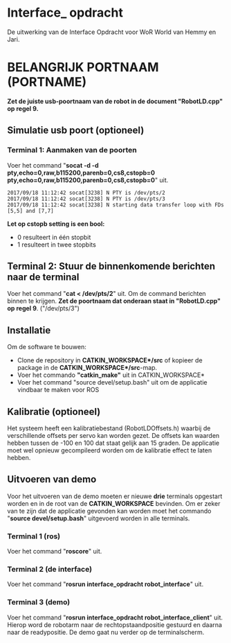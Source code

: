 # Interface_ opdracht
De uitwerking van de Interface Opdracht voor WoR World van Hemmy en Jari.

# **BELANGRIJK PORTNAAM (PORTNAME)**
**Zet de juiste usb-poortnaam van de robot in de document "RobotLD.cpp" op regel 9.**

## Simulatie usb poort (optioneel)


### Terminal 1: Aanmaken van de poorten
Voer het command "**socat -d -d pty,echo=0,raw,b115200,parenb=0,cs8,cstopb=0 pty,echo=0,raw,b115200,parenb=0,cs8,cstopb=0**" uit.

    2017/09/18 11:12:42 socat[3238] N PTY is /dev/pts/2
    2017/09/18 11:12:42 socat[3238] N PTY is /dev/pts/3
    2017/09/18 11:12:42 socat[3238] N starting data transfer loop with FDs [5,5] and [7,7]

**Let op cstopb setting is een bool:**
* 0 resulteert in één stopbit
* 1 resulteert in twee stopbits

## Terminal 2: Stuur de binnenkomende berichten naar de terminal
Voer het command "**cat < /dev/pts/2**" uit. Om de command berichten binnen te krijgen. **Zet de poortnaam dat onderaan staat in
"RobotLD.cpp" op regel 9**. ("/dev/pts/3")

## Installatie
Om de software te bouwen:
* Clone de repository in **CATKIN_WORKSPACE\*/src** of kopieer de package in de **CATKIN_WORKSPACE\*/src**-map.
* Voer het commando **"catkin_make"** uit in CATKIN_WORKSPACE*
* Voer het command "source devel/setup.bash" uit om de applicatie vindbaar te maken voor ROS

## Kalibratie (optioneel)
Het systeem heeft een kalibratiebestand (RobotLDOffsets.h) waarbij de verschillende offsets per servo kan worden gezet. De offsets kan waarden hebben tussen de -100 en 100 dat staat gelijk aan 15 graden. De applicatie moet wel opnieuw gecompileerd worden om de kalibratie effect te laten hebben.

## Uitvoeren van demo
Voor het uitvoeren van de demo moeten er nieuwe **drie** terminals opgestart worden en in de root van de **CATKIN_WORKSPACE** bevinden. Om er zeker van te zijn dat de applicatie gevonden kan worden moet het commando "**source devel/setup.bash**" uitgevoerd worden in alle terminals. 

### **Terminal 1 (ros)**
Voer het command "**roscore**" uit.

### **Terminal 2 (de interface)**
Voer het command "**rosrun interface_opdracht robot_interface**" uit.

### Terminal 3 (demo)
Voer het command "**rosrun interface_opdracht robot_interface_client**" uit. Hierop word de robotarm naar de rechtopstaandpositie gestuurd en daarna naar de readypositie. De demo gaat nu verder op de terminalscherm.  
